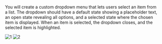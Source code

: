 You will create a custom dropdown menu that lets users select an item from a list. The dropdown should have a default state showing a placeholder text, an open state revealing all options, and a selected state where the chosen item is displayed. When an item is selected, the dropdown closes, and the selected item is highlighted.

![1](https://github.com/user-attachments/assets/a1eed832-c6c2-44e2-8746-a7d794088482)
![2](https://github.com/user-attachments/assets/2d286652-53b5-4350-844c-49db3591d3ae)
